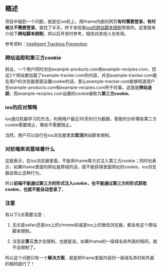 ## 概述

项目中碰到一个问题，就是在ios机上，用iframe内嵌的网页**有时需要登录，有时候又不需要登录**。查找了半天，终于发现是[ios的跨站脚本限制](https://webkit.org/blog/7675/intelligent-tracking-prevention/)导致的。这里就来介绍下**跨站脚本限制**，供以后开发时参考，相信对其他人也有用。

参考资料：[Intelligent Tracking Prevention](https://webkit.org/blog/7675/intelligent-tracking-prevention/)

### 跨站追踪和第三方cookie

假设，一个用户同时浏览example-products.com和example-recipies.com，而这2个网站都加载了example-tracker.com的内容，并且example-tracker.com能在用户的浏览器里面设置cookie的话，那么example-tracker.com能够知道用户在example-products.com和example-recipies.com所干的事。这就是**跨站追踪**，而example-recipies.com设置的cookie被称为**第三方cookie**。

### ios的应对策略

ios通过机器学习的方法，利用用户最近30天的行为数据，智能的分析哪些第三方cookie需要阻止，哪些不需要阻止。

当然，用户可以自行在ios浏览器里面**取消**跨站脚本限制。

### 对前端来说意味着什么

这就表示，在ios浏览器里面，不能用iframe等方式注入第三方cookie；同时也表示，如果iframe里面的网址是跨域的话，就不能获得里面网址的cookie，ios浏览器会阻止这种行为。

所以**前端不能通过第三方的形式注入cookie，也不能通过第三方的形式获取cookie，也就不能自动登录了**。

### 注意

有以下2点需要注意：

1. 无论是safari还是ios上的chrome抑或是ios上的微信浏览器，都会有这个跨站脚本限制。

2. 注意是**第三方**才会限制，也就是说，如果iframe的一级域名和外面的相同，就不会限制了。

所以这个问题只有一个**解决方案**，就是把iframe里面内容的一级域名弄的和外面的相同就行了！
